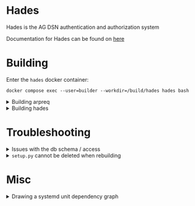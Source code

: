 Hades
=====
Hades is the AG DSN authentication and authorization system

Documentation for Hades can be found on [here](https://agdsn.github.io/hades/)


Building
========
Enter the `hades` docker container:
```shell
docker compose exec --user=builder --workdir=/build/hades hades bash
````

<details><summary>Building arpreq</summary>

```shell
(
   cd vendor \
   && (cd arpreq && dpkg-buildpackage --no-sign -b) \
   && sudo dpkg -i python3-arpreq_*.deb;
)
```
</details>

<details><summary>Building hades</summary>

```shell
dpkg-buildpackage --no-sign -b \
&& sudo dpkg -i ../hades_*.deb \
&& sudo systemctl start hades
```
</details>

Troubleshooting
===============
<details><summary>Issues with the db schema / access</summary>
Try recreating the costgresql-cluster in the container:

```shell
sudo systemctl stop hades-database
sudo /usr/lib/hades/control-database.sh clear
sudo systemctl start hades-database
```
</details>

<details><summary><code>setup.py</code> cannot be deleted when rebuilding</summary>
This can happen when the template instantiation command fails,
which causes <code>setup.py</code> to not be emitted.
Thus, <code>setup.py clean</code> cannot possibly work.
The quickfix is to

```shell
touch /build/hades/setup.py
```
and then rebuild.
</details>

Misc
====
<details><summary>Drawing a systemd unit dependency graph</summary>

Inside the docker container:
```shell
sydstemd-analyze dot --to-pattern='hades*' > hades.dot
```

Then on your system (assuming it has `dot` installed):
```shell
dot -Tsvg <(<hades.dot | grep -v 'target') > hades.svg
xdg-open hades.svg
```
</details>
